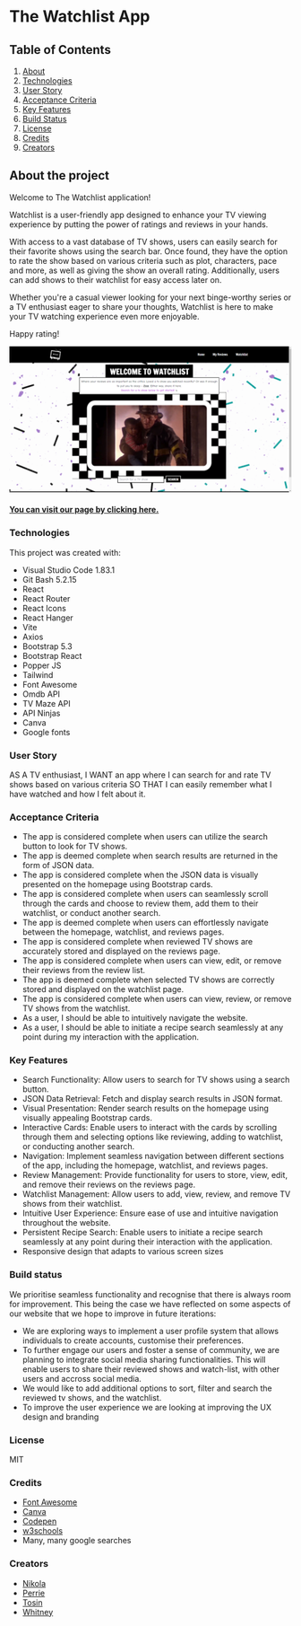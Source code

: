# The Watchlist App

## Table of Contents

1. [About](#about-the-project)
2. [Technologies](#technologies)
3. [User Story](#user-story)
4. [Acceptance Criteria](#acceptance-criteria)
5. [Key Features](#key-features)
6. [Build Status](#build-status)
7. [License](#license)
8. [Credits](#credits)
9. [Creators](#creators)

## About the project

Welcome to The Watchlist application!

Watchlist is a user-friendly app designed to enhance your TV viewing experience by putting the power of ratings and reviews in your hands.

With access to a vast database of TV shows, users can easily search for their favorite shows using the search bar. Once found, they have the option to rate the show based on various criteria such as plot, characters, pace and more, as well as giving the show an overall rating. Additionally, users can add shows to their watchlist for easy access later on.

Whether you're a casual viewer looking for your next binge-worthy series or a TV enthusiast eager to share your thoughts, Watchlist is here to make your TV watching experience even more enjoyable.

Happy rating!

![Screenshot image of web app](/src/assets/Watchlist-screenshot.png)

#### [You can visit our page by clicking here.](https://thewatchlistapp.netlify.app/)

### Technologies

This project was created with:

- Visual Studio Code 1.83.1
- Git Bash 5.2.15
- React
- React Router
- React Icons
- React Hanger
- Vite
- Axios
- Bootstrap 5.3
- Bootstrap React
- Popper JS
- Tailwind
- Font Awesome
- Omdb API
- TV Maze API
- API Ninjas
- Canva
- Google fonts

### User Story

AS A TV enthusiast, I WANT an app where I can search for and rate TV shows based on various criteria SO THAT I can easily remember what I have watched and how I felt about it.

### Acceptance Criteria

- The app is considered complete when users can utilize the search button to look for TV shows.
- The app is deemed complete when search results are returned in the form of JSON data.
- The app is considered complete when the JSON data is visually presented on the homepage using Bootstrap cards.
- The app is considered complete when users can seamlessly scroll through the cards and choose to review them, add them to their watchlist, or conduct another search.
- The app is deemed complete when users can effortlessly navigate between the homepage, watchlist, and reviews pages.
- The app is considered complete when reviewed TV shows are accurately stored and displayed on the reviews page.
- The app is considered complete when users can view, edit, or remove their reviews from the review list.
- The app is deemed complete when selected TV shows are correctly stored and displayed on the watchlist page.
- The app is considered complete when users can view, review, or remove TV shows from the watchlist.
- As a user, I should be able to intuitively navigate the website.
- As a user, I should be able to initiate a recipe search seamlessly at any point during my interaction with the application.

### Key Features

- Search Functionality: Allow users to search for TV shows using a search button.
- JSON Data Retrieval: Fetch and display search results in JSON format.
- Visual Presentation: Render search results on the homepage using visually appealing Bootstrap cards.
- Interactive Cards: Enable users to interact with the cards by scrolling through them and selecting options like reviewing, adding to watchlist, or conducting another search.
- Navigation: Implement seamless navigation between different sections of the app, including the homepage, watchlist, and reviews pages.
- Review Management: Provide functionality for users to store, view, edit, and remove their reviews on the reviews page.
- Watchlist Management: Allow users to add, view, review, and remove TV shows from their watchlist.
- Intuitive User Experience: Ensure ease of use and intuitive navigation throughout the website.
- Persistent Recipe Search: Enable users to initiate a recipe search seamlessly at any point during their interaction with the application.
- Responsive design that adapts to various screen sizes

### Build status

We prioritise seamless functionality and recognise that there is always room for improvement. This being the case we have reflected on some aspects of our website that we hope to improve in future iterations:

- We are exploring ways to implement a user profile system that allows individuals to create accounts, customise their preferences.
- To further engage our users and foster a sense of community, we are planning to integrate social media sharing functionalities. This will enable users to share their reviewed shows and watch-list, with other users and accross social media.
- We would like to add additional options to sort, filter and search the reviewed tv shows, and the watchlist.
- To improve the user experience we are looking at improving the UX design and branding

### License

MIT

### Credits

- [Font Awesome](https://fontawesome.com/)
- [Canva](https://canva.com/)
- [Codepen](https://codepen.io/)
- [w3schools](https://www.w3schools.com/)
- Many, many google searches

### Creators

- [Nikola](https://github.com/Nikola84ca)
- [Perrie](https://github.com/RedPez)
- [Tosin](https://github.com/tosin1691)
- [Whitney](https://github.com/Whit-Williams)

